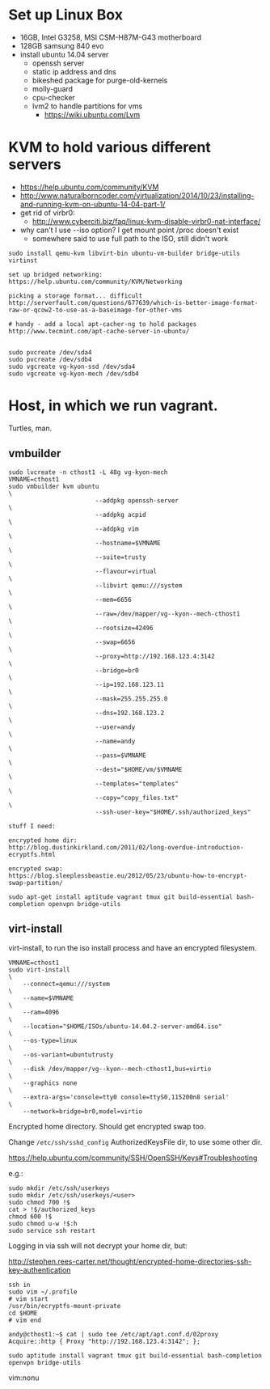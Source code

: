 # Set up Linux Box

* 16GB, Intel G3258, MSI CSM-H87M-G43 motherboard
* 128GB samsung 840 evo
* install ubuntu 14.04 server
  * openssh server
  * static ip address and dns
  * bikeshed package for purge-old-kernels
  * molly-guard
  * cpu-checker
  * lvm2 to handle partitions for vms
    * https://wiki.ubuntu.com/Lvm

# KVM to hold various different servers

* https://help.ubuntu.com/community/KVM
* http://www.naturalborncoder.com/virtualization/2014/10/23/installing-and-running-kvm-on-ubuntu-14-04-part-1/
* get rid of virbr0:
  * http://www.cyberciti.biz/faq/linux-kvm-disable-virbr0-nat-interface/
* why can't I use --iso option?  I get mount point /proc doesn't exist
  * somewhere said to use full path to the ISO, still didn't work

```
sudo install qemu-kvm libvirt-bin ubuntu-vm-builder bridge-utils virtinst

set up bridged networking: https://help.ubuntu.com/community/KVM/Networking

picking a storage format... difficult http://serverfault.com/questions/677639/which-is-better-image-format-raw-or-qcow2-to-use-as-a-baseimage-for-other-vms

# handy - add a local apt-cacher-ng to hold packages
http://www.tecmint.com/apt-cache-server-in-ubuntu/


sudo pvcreate /dev/sda4
sudo pvcreate /dev/sdb4
sudo vgcreate vg-kyon-ssd /dev/sda4
sudo vgcreate vg-kyon-mech /dev/sdb4
```

# Host, in which we run vagrant.

Turtles, man.

## vmbuilder

```
sudo lvcreate -n cthost1 -L 48g vg-kyon-mech
VMNAME=cthost1
sudo vmbuilder kvm ubuntu                                               \
                        --addpkg openssh-server                         \
                        --addpkg acpid                                  \
                        --addpkg vim                                    \
                        --hostname=$VMNAME                              \
                        --suite=trusty                                  \
                        --flavour=virtual                               \
                        --libvirt qemu:///system                        \
                        --mem=6656                                      \
                        --raw=/dev/mapper/vg--kyon--mech-cthost1        \
                        --rootsize=42496                                \
                        --swap=6656                                     \
                        --proxy=http://192.168.123.4:3142               \
                        --bridge=br0                                    \
                        --ip=192.168.123.11                             \
                        --mask=255.255.255.0                            \
                        --dns=192.168.123.2                             \
                        --user=andy                                     \
                        --name=andy                                     \
                        --pass=$VMNAME                                  \
                        --dest="$HOME/vm/$VMNAME                        \
                        --templates="templates"                         \
                        --copy="copy_files.txt"                         \
                        --ssh-user-key="$HOME/.ssh/authorized_keys"

stuff I need:

encrypted home dir:
http://blog.dustinkirkland.com/2011/02/long-overdue-introduction-ecryptfs.html

encrypted swap:
https://blog.sleeplessbeastie.eu/2012/05/23/ubuntu-how-to-encrypt-swap-partition/

sudo apt-get install aptitude vagrant tmux git build-essential bash-completion openvpn bridge-utils
```

## virt-install

virt-install, to run the iso install process and have an encrypted filesystem.
```
VMNAME=cthost1
sudo virt-install                                                       \
    --connect=qemu:///system                                            \
    --name=$VMNAME                                                      \
    --ram=4096                                                          \
    --location="$HOME/ISOs/ubuntu-14.04.2-server-amd64.iso"             \
    --os-type=linux                                                     \
    --os-variant=ubuntutrusty                                           \
    --disk /dev/mapper/vg--kyon--mech-cthost1,bus=virtio                \
    --graphics none                                                     \
    --extra-args='console=tty0 console=ttyS0,115200n8 serial'           \
    --network=bridge=br0,model=virtio
```

Encrypted home directory.
Should get encrypted swap too.

Change `/etc/ssh/sshd_config` AuthorizedKeysFile dir, to use some other dir.

https://help.ubuntu.com/community/SSH/OpenSSH/Keys#Troubleshooting

e.g.:
```
sudo mkdir /etc/ssh/userkeys
sudo mkdir /etc/ssh/userkeys/<user>
sudo chmod 700 !$
cat > !$/authorized_keys
chmod 600 !$
sudo chmod u-w !$:h
sudo service ssh restart
```

Logging in via ssh will not decrypt your home dir, but:

http://stephen.rees-carter.net/thought/encrypted-home-directories-ssh-key-authentication

```
ssh in
sudo vim ~/.profile
# vim start
/usr/bin/ecryptfs-mount-private
cd $HOME
# vim end
```

```
andy@cthost1:~$ cat | sudo tee /etc/apt/apt.conf.d/02proxy
Acquire::http { Proxy "http://192.168.123.4:3142"; };

sudo aptitude install vagrant tmux git build-essential bash-completion openvpn bridge-utils
```

vim:nonu
